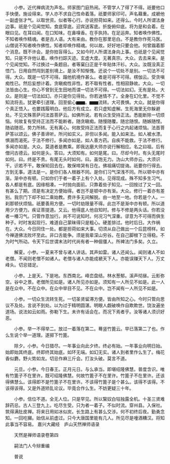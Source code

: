 <!-- { "loadSidebar": true } -->
　　小参。近代禅病流为声名。师家图门庭热闹。不管学人了得了不得。祇要他口手快便。施设得来。学人亦不求自己性命着落。祇要师家印可。声名藉重。成褫他一副虚张才气。以取世资。似者等心行。亦说担荷如来。还得么。今时人所谓法身边事。祇是个见闻觉知。食底穿底。迎宾送客底。折旋俯仰底。将为是和会着。在眼曰见。在耳曰闻。在口知味。在鼻嗅香。在手执持。在足运奔。知者唤作佛性。不知者唤作精魂。者是古人语。大有来由。教你在那里皂白。不是教你作死马医。山僧说不知者唤作佛性。知者却唤作精魂。何以故。好好地只要会他。何曾蹋着那个消息。既不许会。是你拍盲得么。又如今时人所谓法身向上事。也祇是个见闻觉知。只是不许他认着。唤作扫踪灭迹。玄虚大度。无著真宗。大众。去去来来。是个见闻觉知。不过换过一条题目。者等窠臼正是千年贴体汗衫。大众。汝既没真正悟门。日用自然闯到差别境上。是汝不知惭愧。还说个一切处不是别。一切法不可得。大众。既是一切不可得。蹋他机境作甚么。者是可得不可得。楞伽云。受贪嗔痴性已。然后妄想计着。贪瞋痴性非性。若不取有性者。性相寂静故。大众。一切法皆由心生。你心不曾到无生田地而谓一切法不可得。一切法如幻。无有是处。大众。是则是一切法如幻。亦只是你见得处。你若迷情不了。全身在幻化里。不觉不知流将去。犹更牵引道理。回至偷心▆▆。▆▆流转。大可畏惧。大众。就是你得个真正悟入。也要践履明白。他后方有成立。若只虚知虚解。生死海里无你躲避处。不见文殊菩萨问法首菩萨云。如佛所说。若有众生受持正法。悉能断除一切烦恼。何故复有受持正法而不能断者。随贪瞋痴。随慢随覆。随忿随恨。随嫉随悭。随谄随诳。势力所转。无有离心。何故受持正法而复于心行之内起诸烦恼。法首菩萨答以颂云。佛子善谛听。所问如实义。非但以多闻。能入如来法。如人被水漂。惧溺而渴死。于法不修行。多闻亦如是。如人善方药。自疾不能救。于法不修行。多闻亦如是。大众。莫道者是教乘。即我达磨大师亦说行解相应。名之曰祖。后有僧问古德云。如何是头。答曰。大须知有。如何是尾。曰。尽却今时。有头无尾时如何。曰。终是不贵。有尾无头时如何。曰。虽饱无力。沩山大师亦云。大须识干。识若不干。敢保轮回去在。敢保啼哭有日在。佛祖痛切提诲。祇要你行得去。方到无事。道法是一。是你们各人根器不同。是你们习气深浅不同。所以顿中亦有渐。渐中亦有顿。只如你们于者一着子上有个入处。见得现成。殊不知多生习气。各人都是有底。因缘相凑。一时抛向面前。只靠着些子知见。一回按过了又一回。有甚么了期。须是有决定方便始得。者岂不是顿中亦有渐。大众。修行一着亦有差别。我宗门下却不如二乘始教。费许多无间解脱。由一地至一地。你若是个人。一刹那顿伏烦恼。祇要善用方便。一切时劫限量不得。此岂不是渐中亦有顿。所以道用少方便力。疾证菩提道。又云。他得底人他自知时。修与不修是两头话。你若没者一椿习气。只管作意加行。尚不可说知时。何况习气深重。谬意为不可得而俱生种子。时时发起现行。难道自己蒙昧得只是粗心。硬差排过。他时后日。大作祸在。大众。今日同住一处。都是担荷如来大事。切须从自己做出一个后昆榜样。如今禅道佛法败坏至此。非口舌能争。须是我辈深山穷谷。在自己脚根下立得稳。不为时气所动。令天下后世谓末法时代尚有者一种倔僵人。所裨法门多矣。久立。

　　解夏。小参。一夏来不曾与诸人讲话。其声如雷。诸人还闻么。闻则诸人不如老僧。不闻则老僧不如诸人。老僧与诸人亦能成褫天下人。亦能误赚天下人。万丈峰头。切忌错足。

　　小参。上是天。下是地。东西南北。峰峦盘结。林水葱郁。溪声彻昼。云影弥空。谷中之景。老僧所见如是。诸人所见亦如是。须知有一人所见不如是。此一人是在众中。不在众中。在众中举目不见。不在众中。岂不闻有一人所见不如是。

　　小参。一切众生流转生死。一切圣贤留滞方便。皆由所知之心。今时只管向思议不及处。言说不到处。以为过于精明圆湛。明眼人觑破唤作自欺欺世。饶汝遍坐道场。说法如云如雨。弥勒下生。未许有话会在。而况下焉者乎。汝等诸人须识好恶。

　　小参。举一不得举二。放过一着落在第二。蓦竖竹篦云。早已落第二了也。作么生说个举一道理。遂掷下竹篦。

　　除夕。小参。今日猎尽。一年事业向此夕终。终必有始。一年事业向明日始。始即始其终底。终即终其始底。如环无端。如幻无实。诸人到者里作么生了。梅花香似麝。野火势如龙。切忌作麻三斤会。打汝头破。莫言不道。

　　元旦。小参。今日春王。正月元日。与么承当。即堪绍隆佛慧。普度含识。唯有竹篦子不在里许。既可绍隆佛慧。何故竹篦子不在里许。竹篦子不在里许。还该得佛慧么。该得即不是竹篦子不在里许。不该得竹篦子是个甚么。该得不该得。不该得该得。又是外道矫乱论议。毕竟合作么生。不妨更疑三十年。

　　小参。信位不道。全无人位。只是罕见。所以黧奴白牯独露全机。十圣三贤难辞药忌。古人三登九上。吃尽生受。只为者一着子。不似时流。穿州县。入保社。筑得满肚皮禅。将来日用如冰似炭。长生路上有甚么交涉。何不初终后夜。勤勇念知。一回吃攧。始信从前虚过。只今大唐国里能有几人。所见尽是噇酒糟汉。将知此事当不容易。
嘉兴大藏经　庐山天然禅师语录


　　天然是禅师语录卷第四

　　嗣法门人今辩重编

　　普说

